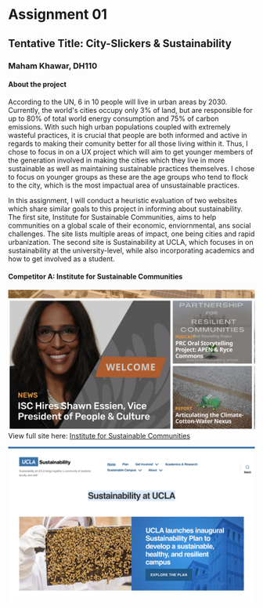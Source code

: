 # Assignment 01

## Tentative Title: City-Slickers & Sustainability 
### Maham Khawar, DH110
#### About the project
According to the UN, 6 in 10 people will live in urban areas by 2030. Currently, the world's cities occupy only 3% of land, but are responsible for up to 80% of total world energy consumption and 75% of carbon emissions. With such high urban populations coupled with extremely wasteful practices, it is crucial that people are both informed and active in regards to making their comunity better for all those living within it. Thus, I chose to focus in on a UX project which will aim to get younger members of the generation involved in making the cities which they live in more sustainable as well as maintaining sustainable practices themselves. I chose to focus on younger groups as these are the age groups who tend to flock to the city, which is the most impactual area of unsustainable practices.

In this assignment, I will conduct a heuristic evaluation of two websites which share similar goals to this project in informing about sustainability. The first site, Institute for Sustainable Communities, aims to help communities on a global scale of their economic, enviornmental, ans social challenges. The site lists multiple areas of impact, one being cities and rapid urbanization. The second site is Sustainability at UCLA, which focuses in on sustainability at the university-level, while also incorporating academics and how to get involved as a student.  


#### Competitor A: Institute for Sustainable Communities
![screen shot of sustain.org](../sustain.png)
View full site here: [Institute for Sustainable Communities](https://sustain.org/)




![screen shot of sustain.ucla.edu](../sustain.ucla.png)
